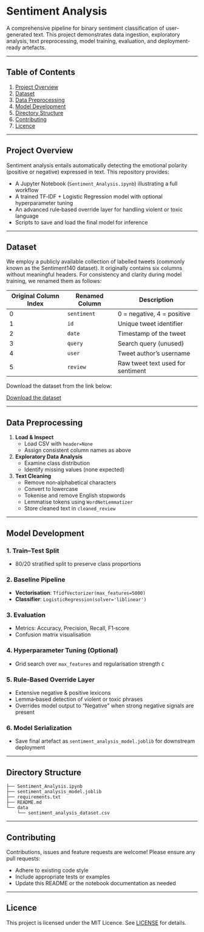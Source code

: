 # Sentiment Analysis

A comprehensive pipeline for binary sentiment classification of user-generated text. This project demonstrates data ingestion, exploratory analysis, text preprocessing, model training, evaluation, and deployment-ready artefacts.  

---

## Table of Contents

1. [Project Overview](#project-overview)  
2. [Dataset](#dataset)  
3. [Data Preprocessing](#data-preprocessing)  
4. [Model Development](#model-development)
6. [Directory Structure](#directory-structure)  
7. [Contributing](#contributing)  
8. [Licence](#licence)  

---

## Project Overview

Sentiment analysis entails automatically detecting the emotional polarity (positive or negative) expressed in text. This repository provides:

- A Jupyter Notebook (`Sentiment_Analysis.ipynb`) illustrating a full workflow  
- A trained TF‑IDF + Logistic Regression model with optional hyperparameter tuning  
- An advanced rule‑based override layer for handling violent or toxic language  
- Scripts to save and load the final model for inference  

---

## Dataset

We employ a publicly available collection of labelled tweets (commonly known as the Sentiment140 dataset). It originally contains six columns without meaningful headers. For consistency and clarity during model training, we renamed them as follows:

| Original Column Index | Renamed Column       | Description                            |
|-----------------------|----------------------|----------------------------------------|
| 0                     | `sentiment`          | 0 = negative, 4 = positive             |
| 1                     | `id`                 | Unique tweet identifier                |
| 2                     | `date`               | Timestamp of the tweet                 |
| 3                     | `query`              | Search query (unused)                  |
| 4                     | `user`               | Tweet author’s username                |
| 5                     | `review`             | Raw tweet text used for sentiment      |

Download the dataset from the link below:

[Download the dataset](https://www.kaggle.com/datasets/kazanova/sentiment140?select=training.1600000.processed.noemoticon.csv)

---

## Data Preprocessing

1. **Load & Inspect**  
   - Load CSV with `header=None`  
   - Assign consistent column names as above  
2. **Exploratory Data Analysis**  
   - Examine class distribution  
   - Identify missing values (none expected)  
3. **Text Cleaning**  
   - Remove non‑alphabetical characters  
   - Convert to lowercase  
   - Tokenise and remove English stopwords  
   - Lemmatise tokens using `WordNetLemmatizer`  
   - Store cleaned text in `cleaned_review`  

---

## Model Development

### 1. Train–Test Split  
- 80/20 stratified split to preserve class proportions  

### 2. Baseline Pipeline  
- **Vectorisation**: `TfidfVectorizer(max_features=5000)`  
- **Classifier**: `LogisticRegression(solver='liblinear')`  

### 3. Evaluation  
- Metrics: Accuracy, Precision, Recall, F1‑score  
- Confusion matrix visualisation  

### 4. Hyperparameter Tuning (Optional)  
- Grid search over `max_features` and regularisation strength `C`  

### 5. Rule‑Based Override Layer  
- Extensive negative & positive lexicons  
- Lemma‑based detection of violent or toxic phrases  
- Overrides model output to “Negative” when strong negative signals are present  

### 6. Model Serialization  
- Save final artefact as `sentiment_analysis_model.joblib` for downstream deployment  

---

## Directory Structure

```
├── Sentiment_Analysis.ipynb
├── sentiment_analysis_model.joblib
├── requirements.txt
├── README.md
└── data
    └── sentiment_analysis_dataset.csv
```

---

## Contributing

Contributions, issues and feature requests are welcome! Please ensure any pull requests:

* Adhere to existing code style
* Include appropriate tests or examples
* Update this README or the notebook documentation as needed

---

## Licence

This project is licensed under the MIT Licence. See [LICENSE](LICENSE) for details.
